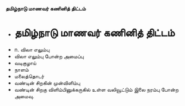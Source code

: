 **தமிழ்நாடு மாணவர் கணினித் திட்டம்**
- # தமிழ்நாடு மாணவர் கணினித் திட்டம்
- n. விலா எலும்பு
- விலா எலும்பு போன்ற அமைப்பு
- வடிகுழாய்
- நாளம்
- மலைத்தொடர்
- வண்டின் சிறகின் முன்விளிம்பு
- வண்டின் சிறகு விளிம்பினுக்கருகில் உள்ள வலிவூட்டும் இலை நரம்பு போன்ற அமைவு.


